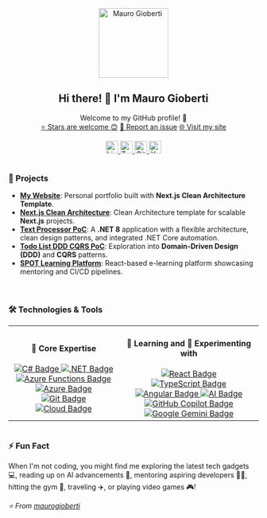 <div align="center">
    <a href="https://maurogioberti.com" target="_blank">
        <img alt="Mauro Gioberti" src="https://maurogioberti.com/maurogioberti.png" width="140" />
    </a>
</div>
<h2 align="center">
    Hi there! 👋 I'm Mauro Gioberti
</h2>
<p align="center">
    Welcome to my GitHub profile! 🚀<br />
    <a href="https://github.com/maurogioberti/stargazers">⭐ Stars are welcome 😊</a>
    <a href="https://github.com/maurogioberti/issues">🐛 Report an issue</a>
    <a href="https://maurogioberti.com">🌐 Visit my site</a>
</p>
<p align="center">
    <a href="https://www.linkedin.com/in/maurogioberti/" target="_blank">
        <img src="https://img.shields.io/static/v1?message=LinkedIn&logo=linkedin&label=&color=0077B5&logoColor=white&labelColor=&style=flat-square" height="25" alt="LinkedIn logo" />
    </a>
    <a href="https://x.com/maurogioberti" target="_blank">
        <img src="https://img.shields.io/static/v1?message=Twitter&logo=twitter&label=&color=1DA1F2&logoColor=white&labelColor=&style=flat-square" height="25" alt="Twitter logo" />
    </a>
    <a href="https://github.com/maurogioberti" target="_blank">
        <img src="https://img.shields.io/static/v1?message=GitHub&logo=github&label=&color=181717&logoColor=white&labelColor=&style=flat-square" height="25" alt="GitHub logo" />
    </a>
    <a href="https://www.youtube.com/@maurogioberti" target="_blank">
        <img src="https://img.shields.io/static/v1?message=YouTube&logo=youtube&label=&color=FF0000&logoColor=white&labelColor=&style=flat-square" height="25" alt="YouTube logo" />
    </a>
</p>
<div style="display: flex; flex-wrap: wrap; justify-content: space-between; align-items: flex-start; gap: 20px;">
    <div style="flex: 1; min-width: 300px;">
        <h3>🚀 Projects</h3>
        <ul>
            <li><b><a href="https://maurogioberti.com">My Website</a></b>: Personal portfolio built with <b>Next.js Clean Architecture Template</b>.</li>
            <li><b><a href="https://github.com/maurogioberti/next-clean-architecture">Next.js Clean Architecture</a></b>: Clean Architecture template for scalable <b>Next.js</b> projects.</li>
            <li><b><a href="https://github.com/maurogioberti/textprocessor-poc">Text Processor PoC</a></b>: A <b>.NET 8</b> application with a flexible architecture, clean design patterns, and integrated .NET Core automation.</li>
            <li><b><a href="https://github.com/maurogioberti/todo-list-ddd-cqrs-poc">Todo List DDD CQRS PoC</a></b>: Exploration into <b>Domain-Driven Design (DDD)</b> and <b>CQRS</b> patterns.</li>
            <li><b><a href="https://github.com/maurogioberti/spot-learning-platform">SPOT Learning Platform</a></b>: React-based e-learning platform showcasing mentoring and CI/CD pipelines.</li>
        </ul>
    </div>
    <div style="flex: 1; min-width: 300px;">
        <h3>🛠️ Technologies & Tools</h3>
        <div align="center">
            <table border="0">
                <tr>
                    <td align="center" style="border: none;">
                        <h4>🔑 Core Expertise</h4>
                        <a href="https://learn.microsoft.com/en-us/dotnet/csharp/" target="_blank">
                            <img src="https://img.shields.io/badge/C%23-239120?style=flat-square&logo=c-sharp&logoColor=white" alt="C# Badge" />
                        </a>
                        <a href="https://dotnet.microsoft.com/" target="_blank">
                            <img src="https://img.shields.io/badge/.NET-512BD4?style=flat-square&logo=dotnet&logoColor=white" alt=".NET Badge" />
                        </a>
                        <a href="https://learn.microsoft.com/en-us/azure/azure-functions/" target="_blank">
                            <img src="https://img.shields.io/badge/Azure%20Functions-0062AD?style=flat-square&logo=azure-functions&logoColor=white" alt="Azure Functions Badge" />
                        </a>
                        <a href="https://azure.microsoft.com/" target="_blank">
                            <img src="https://img.shields.io/badge/Microsoft%20Azure-0089D6?style=flat-square&logo=microsoft-azure&logoColor=white" alt="Azure Badge" />
                        </a>
                        <a href="https://git-scm.com/" target="_blank">
                            <img src="https://img.shields.io/badge/Git-F05032?style=flat-square&logo=git&logoColor=white" alt="Git Badge" />
                        </a>
                        <a href="https://en.wikipedia.org/wiki/Cloud_computing" target="_blank">
                            <img src="https://img.shields.io/badge/Cloud-00A1F1?style=flat-square&logo=icloud&logoColor=white" alt="Cloud Badge" />
                        </a>
                    </td>
                    <td align="center" style="border: none;">
                        <h4>📖 Learning and 🧪 Experimenting with</h4>
                        <a href="https://reactjs.org/" target="_blank">
                            <img src="https://img.shields.io/badge/React-20232A?style=flat-square&logo=react&logoColor=61DAFB" alt="React Badge" />
                        </a>
                        <a href="https://www.typescriptlang.org/" target="_blank">
                            <img src="https://img.shields.io/badge/TypeScript-007ACC?style=flat-square&logo=typescript&logoColor=white" alt="TypeScript Badge" />
                        </a>
                        <a href="https://angular.io/" target="_blank">
                            <img src="https://img.shields.io/badge/Angular-DD0031?style=flat-square&logo=angular&logoColor=white" alt="Angular Badge" />
                        </a>
                        <a href="https://openai.com/" target="_blank">
                            <img src="https://img.shields.io/badge/Artificial%20Intelligence-412991?style=flat-square&logo=openai&logoColor=white" alt="AI Badge" />
                        </a>
                        <a href="https://github.com/features/copilot" target="_blank">
                            <img src="https://img.shields.io/badge/GitHub%20Copilot-181717?style=flat-square&logo=github&logoColor=white" alt="GitHub Copilot Badge" />
                        </a>
                        <a href="https://gemini.google.com/" target="_blank">
                            <img src="https://img.shields.io/badge/Google%20Gemini-4285F4?style=flat-square&logo=google&logoColor=white" alt="Google Gemini Badge" />
                        </a>
                    </td>
                </tr>
            </table>
        </div>
    </div>
</div>
<h3>⚡ Fun Fact</h3>
<p>
    When I'm not coding, you might find me exploring the latest tech gadgets 💻, reading up on AI advancements 🤖, mentoring aspiring developers 👨‍🏫, hitting the gym 💪, traveling ✈️, or playing video games 🎮!
</p>

_⭐️ From [maurogioberti](https://github.com/maurogioberti)_

